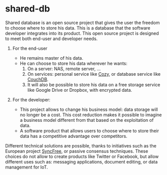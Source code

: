 # shared-db

Shared database is an open source project that gives the user the freedom to choose where to store his data. This is a database that the software developer integrates into its product. This open source project is designed to meet both end-user and developer needs. 

1. For the end-user
    - He remains master of his data. 
    - He can choose to store his data wherever he wants: 
        1. On a server: NAS, remote server, ...
        2. On  services: personal service like [Cozy](www.cozy.io/en/), or database service like [CouchDB](https://aws.amazon.com/marketplace/pp/B00AJZJVNS). 
        3. It will also be possible to store his data on a free storage service like Google Drive or Dropbox, with encrypted data. 
 
2. For the developer: 
    - This project allows to change his business model: data storage will no longer be a cost. This cost reduction makes it possible to imagine a business model different from that based on the exploitation of data. 
    - A software product that allows users to choose where to store their data has a competitive advantage over competitors. 
 
Different technical solutions are possible, thanks to initiatives such as the European project [SyncFree](https://syncfree.lip6.fr/), or passive consensus techniques. These choices do not allow to create products like Twitter or Facebook, but allow different uses such as: messaging applications, document editing, or data management for IoT. 
